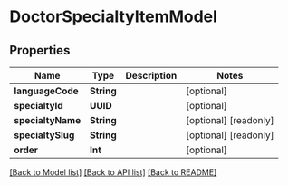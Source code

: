 # DoctorSpecialtyItemModel

## Properties
Name | Type | Description | Notes
------------ | ------------- | ------------- | -------------
**languageCode** | **String** |  | [optional] 
**specialtyId** | **UUID** |  | [optional] 
**specialtyName** | **String** |  | [optional] [readonly] 
**specialtySlug** | **String** |  | [optional] [readonly] 
**order** | **Int** |  | [optional] 

[[Back to Model list]](../README.md#documentation-for-models) [[Back to API list]](../README.md#documentation-for-api-endpoints) [[Back to README]](../README.md)


